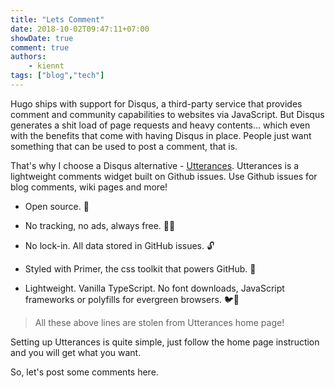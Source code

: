 ```yaml
---
title: "Lets Comment"
date: 2018-10-02T09:47:11+07:00
showDate: true
comment: true
authors:
    - kiennt
tags: ["blog","tech"]
---
```


Hugo ships with support for Disqus, a third-party service that provides comment and community capabilities to websites via JavaScript. But Disqus generates a shit load of page requests and heavy contents... which even with the benefits that come with having Disqus in place. People just want something that can be used to post a comment, that is.

That's why I choose a Disqus alternative - [Utterances](https://utteranc.es/). Utterances is a lightweight comments widget built on Github issues. Use Github issues for blog comments, wiki pages and more!

* Open source. 🙌

* No tracking, no ads, always free. 📡🚫

* No lock-in. All data stored in GitHub issues. 🔓

* Styled with Primer, the css toolkit that powers GitHub. 💅

* Lightweight. Vanilla TypeScript. No font downloads, JavaScript frameworks or polyfills for evergreen browsers. 🐦🌲

> All these above lines are stolen from Utterances home page!

Setting up Utterances is quite simple, just follow the home page instruction and you will get what you want.

So, let's post some comments here.
